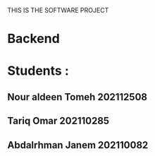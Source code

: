 THIS IS THE SOFTWARE PROJECT
# Backend 
# Students :
## Nour aldeen Tomeh              202112508
## Tariq Omar                     202110285
## Abdalrhman Janem               202110082
